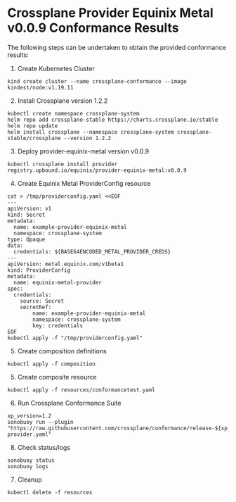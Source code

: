 # Crossplane Provider Equinix Metal v0.0.9 Conformance Results

The following steps can be undertaken to obtain the provided conformance results:

1. Create Kubernetes Cluster 

```
kind create cluster --name crossplane-conformance --image kindest/node:v1.19.11
```

2. Install Crossplane version 1.2.2

```
kubectl create namespace crossplane-system
helm repo add crossplane-stable https://charts.crossplane.io/stable
helm repo update
helm install crossplane --namespace crossplane-system crossplane-stable/crossplane --version 1.2.2
```

3. Deploy provider-equinix-metal version v0.0.9

```
kubectl crossplane install provider registry.upbound.io/equinix/provider-equinix-metal:v0.0.9
```


4. Create Equinix Metal ProviderConfig resource 

```
cat > /tmp/providerconfig.yaml <<EOF
---
apiVersion: v1
kind: Secret
metadata:
  name: example-provider-equinix-metal
  namespace: crossplane-system
type: Opaque
data:
  credentials: ${BASE64ENCODED_METAL_PROVIDER_CREDS}
---
apiVersion: metal.equinix.com/v1beta1
kind: ProviderConfig
metadata:
  name: equinix-metal-provider
spec:
  credentials:
    source: Secret
    secretRef:
        name: example-provider-equinix-metal
        namespace: crossplane-system
        key: credentials
EOF
kubectl apply -f "/tmp/providerconfig.yaml"
```

5. Create composition definitions

```
kubectl apply -f composition
```

5. Create composite resource

```
kubectl apply -f resources/conformancetest.yaml
```

6. Run Crossplane Conformance Suite

```
xp_version=1.2
sonobuoy run --plugin "https://raw.githubusercontent.com/crossplane/conformance/release-${xp_version}/plugin-provider.yaml"
```

8. Check status/logs

```
sonobuoy status
sonobuoy logs
```

7. Cleanup 

```
kubectl delete -f resources
```
